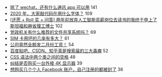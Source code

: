 - [除了 wechat，还有什么通讯 app 可以用](https://www.v2ex.com/t/652672) 141
- [2020 年，大家敲代码在用什么字体？](https://www.v2ex.com/t/652724) 109
- [[还愿 + Roll 奖 + 问答] 两年前放弃人工智能高薪岗位去读书的我终于申上了斯坦福和麻省理工博士](https://www.v2ex.com/t/652775) 102
- [党政机关有什么推荐的文件共享系统吗？](https://www.v2ex.com/t/652840) 69
- [SIM 卡用坏的几率有多大？](https://www.v2ex.com/t/652678) 61
- [公司竟然全额发二月份工资！](https://www.v2ex.com/t/652738) 54
- [百度贴吧、CSDN、知乎真是搜索届的三大毒瘤](https://www.v2ex.com/t/652741) 52
- [CSS 语法中两个类之间的空格](https://www.v2ex.com/t/652657) 48
- [纠结是否购买一台外接 4K 显示器](https://www.v2ex.com/t/652709) 39
- [想购买几个个人 Facebook 账户，自己注册的都被封了](https://www.v2ex.com/t/652701) 36